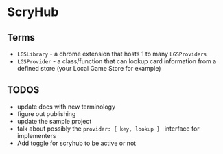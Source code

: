 # ScryHub




## Terms

* `LGSLibrary` - a chrome extension that hosts 1 to many `LGSProviders`
* `LGSProvider` - a class/function that can lookup card information from a defined store (your Local Game Store for example)


## TODOS

- update docs with new terminology
- figure out publishing
- update the sample project
- talk about possibly the `provider: { key, lookup } ` interface for implementers
- Add toggle for scryhub to be active or not